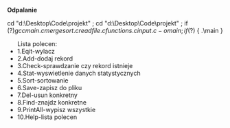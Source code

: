 <b>Odpalanie</b></br>

cd "d:\Desktop\Code\projekt\" ; cd "d:\Desktop\Code\projekt\" ; if ($?) { gcc main.c mergesort.c readfile.c functions.c input.c -o main } ; if ($?) { .\main }

<ul>Lista polecen:
<li>1.Eqit-wylacz</li> 
<li>2.Add-dodaj rekord</li>
<li>3.Check-sprawdzanie czy rekord istnieje</li>
<li>4.Stat-wyswietlenie danych statystycznych</li>
<li>5.Sort-sortowanie</li> 
<li>6.Save-zapisz do pliku</li>
<li>7.Del-usun konkretny</li>
<li>8.Find-znajdz konkretne</li> 
<li>9.PrintAll-wypisz wszystkie</li>
<li>10.Help-lista polecen</li>
</ul>
